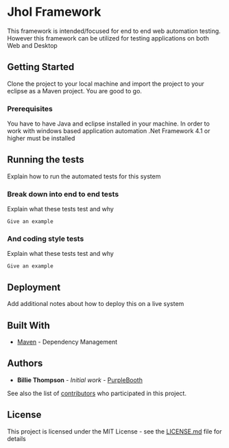 # Jhol Framework

This framework is intended/focused for end to end web automation testing. However this framework can be utilized for testing applications on both Web and Desktop

## Getting Started

Clone the project to your local machine and import the project to your eclipse as a Maven project. You are good to go.

### Prerequisites

You have to have Java and eclipse installed in your machine. 
In order to work with windows based application automation .Net Framework 4.1 or higher must be installed

## Running the tests

Explain how to run the automated tests for this system

### Break down into end to end tests

Explain what these tests test and why

```
Give an example
```

### And coding style tests

Explain what these tests test and why

```
Give an example
```

## Deployment

Add additional notes about how to deploy this on a live system

## Built With

* [Maven](https://maven.apache.org/) - Dependency Management 

## Authors

* **Billie Thompson** - *Initial work* - [PurpleBooth](https://github.com/PurpleBooth)

See also the list of [contributors](https://github.com/your/project/contributors) who participated in this project.

## License

This project is licensed under the MIT License - see the [LICENSE.md](LICENSE.md) file for details


